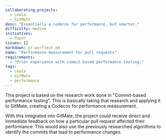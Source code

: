 ```yaml
---
collaborating_projects:
  - coala
  - GitMate
desc: "Essentially a codecov for performance, but smarter."
difficulty: medium
initiatives:
  - Paper
issues: []
markdown: pr-perftest.md
name: "Performance measurement for pull requests"
requirements:
  - "Prior experience with commit-based performance testing."
tags:
  - coala
  - GitMate
  - performance
---
```

This project is based on the research work done in "Commit-based
performance testing". This is basically taking that research and
applying it to GitMate, creating a Codecov for performance
measurement.

With this integrated into GitMate, the project could receive direct and
immediate feedback on how a particular pull request affected their
performance. This would also use the previously researched algorithms
to identify the commits that lead to performance changes.
